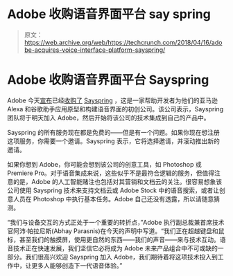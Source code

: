 # Adobe 收购语音界面平台 say spring 

> 原文：<https://web.archive.org/web/https://techcrunch.com/2018/04/16/adobe-acquires-voice-interface-platform-sayspring/>

# Adobe 收购语音界面平台 Sayspring

Adobe 今天[宣布](https://web.archive.org/web/20221202200428/https://theblog.adobe.com/adobe-bets-on-voice/)已经[收购了](https://web.archive.org/web/20221202200428/https://www.sayspring.com/blog/sayspring-is-now-part-of-adobe/) [Sayspring](https://web.archive.org/web/20221202200428/https://www.sayspring.com/) ，这是一家帮助开发者为他们的亚马逊 Alexa 和谷歌助手应用原型和构建语音界面的初创公司。该公司表示，Sayspring 团队将于明天加入 Adobe，然后开始将该公司的技术集成到自己的产品中。

Sayspring 的所有服务现在都是免费的——但是有一个问题。如果你现在想注册这项服务，你需要一个邀请。Sayspring 表示，它将选择邀请，并滚动推出新的邀请。

如果你想到 Adobe，你可能会想到该公司的创意工具，如 Photoshop 或 Premiere Pro。对于语音集成来说，这些似乎不是最符合逻辑的服务，但值得注意的是，Adobe 的人工智能赌注也包括对其营销和文档云的关注。很容易想象该公司使用 Sayspring 技术来支持文档云或 Adobe Stock 中的语音搜索，或者让创意人员在 Photoshop 中执行基本任务。Adobe 自己还没有透露，所以请随意猜测。

“我们与设备交互的方式正处于一个重要的转折点，”Adobe 执行副总裁兼首席技术官阿沛·帕拉尼斯(Abhay Parasnis)在今天的声明中写道。“我们正在超越键盘和鼠标，甚至我们的触摸屏，使用更自然的东西——我们的声音——来与技术互动。语音技术正在快速发展，我们坚信它必将成为 Adobe 未来产品组合中不可或缺的一部分。我们很高兴欢迎 Sayspring 加入 Adobe，我们期待着将这项技术投入到工作中，让更多人能够创造下一代语音体验。”